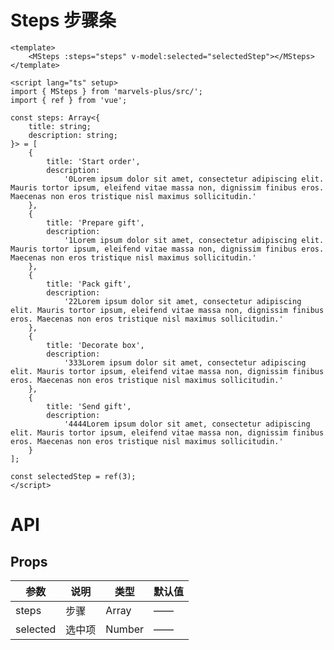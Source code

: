 # Steps 步骤条

<MSteps :steps="steps" v-model:selected="selectedStep"></MSteps>

<script lang="ts" setup>
import { ref } from 'vue';

const steps: Array<{
	title: string;
	description: string;
}> = [
	{
		title: 'Start order',
		description:
			'0Lorem ipsum dolor sit amet, consectetur adipiscing elit. Mauris tortor ipsum, eleifend vitae massa non, dignissim finibus eros. Maecenas non eros tristique nisl maximus sollicitudin.'
	},
	{
		title: 'Prepare gift',
		description:
			'1Lorem ipsum dolor sit amet, consectetur adipiscing elit. Mauris tortor ipsum, eleifend vitae massa non, dignissim finibus eros. Maecenas non eros tristique nisl maximus sollicitudin.'
	},
	{
		title: 'Pack gift',
		description:
			'22Lorem ipsum dolor sit amet, consectetur adipiscing elit. Mauris tortor ipsum, eleifend vitae massa non, dignissim finibus eros. Maecenas non eros tristique nisl maximus sollicitudin.'
	},
	{
		title: 'Decorate box',
		description:
			'333Lorem ipsum dolor sit amet, consectetur adipiscing elit. Mauris tortor ipsum, eleifend vitae massa non, dignissim finibus eros. Maecenas non eros tristique nisl maximus sollicitudin.'
	},
	{
		title: 'Send gift',
		description:
			'4444Lorem ipsum dolor sit amet, consectetur adipiscing elit. Mauris tortor ipsum, eleifend vitae massa non, dignissim finibus eros. Maecenas non eros tristique nisl maximus sollicitudin.'
	}
];

const selectedStep = ref(3);
</script>

```vue
<template>
	<MSteps :steps="steps" v-model:selected="selectedStep"></MSteps>
</template>

<script lang="ts" setup>
import { MSteps } from 'marvels-plus/src/';
import { ref } from 'vue';

const steps: Array<{
	title: string;
	description: string;
}> = [
	{
		title: 'Start order',
		description:
			'0Lorem ipsum dolor sit amet, consectetur adipiscing elit. Mauris tortor ipsum, eleifend vitae massa non, dignissim finibus eros. Maecenas non eros tristique nisl maximus sollicitudin.'
	},
	{
		title: 'Prepare gift',
		description:
			'1Lorem ipsum dolor sit amet, consectetur adipiscing elit. Mauris tortor ipsum, eleifend vitae massa non, dignissim finibus eros. Maecenas non eros tristique nisl maximus sollicitudin.'
	},
	{
		title: 'Pack gift',
		description:
			'22Lorem ipsum dolor sit amet, consectetur adipiscing elit. Mauris tortor ipsum, eleifend vitae massa non, dignissim finibus eros. Maecenas non eros tristique nisl maximus sollicitudin.'
	},
	{
		title: 'Decorate box',
		description:
			'333Lorem ipsum dolor sit amet, consectetur adipiscing elit. Mauris tortor ipsum, eleifend vitae massa non, dignissim finibus eros. Maecenas non eros tristique nisl maximus sollicitudin.'
	},
	{
		title: 'Send gift',
		description:
			'4444Lorem ipsum dolor sit amet, consectetur adipiscing elit. Mauris tortor ipsum, eleifend vitae massa non, dignissim finibus eros. Maecenas non eros tristique nisl maximus sollicitudin.'
	}
];

const selectedStep = ref(3);
</script>
```

# API

## Props

| 参数     | 说明   | 类型   | 默认值 |
| -------- | ------ | ------ | ------ |
| steps    | 步骤   | Array  | ——     |
| selected | 选中项 | Number | ——     |

